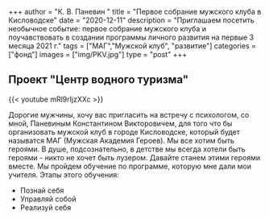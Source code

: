+++
author = "К. В. Паневин "
title = "Первое собрание мужского клуба в Кисловодске"
date = "2020-12-11"
description = "Приглашаем посетить необычное событие: первое собрание мужского клуба и поучавствовать в создании программы личного развития на  первые 3 месяца 2021 г."
tags = ["МАГ","Мужской клуб", "развитие"]
categories = ["фонд"]
images = ["img/PKV.jpg"]
type = "post"
+++

## Проект "Центр водного туризма"


{{< youtube mRl9rIjzXXc >}}

Дорогие мужчины, хочу вас пригласить на встречу с психологом, со мной, Паневиным Константином Викторовичем, для того что бы организовать мужской клуб в городе Кисловодске, который будет называтся МАГ (Мужская Академия Героев). Мы все хотим быть героями. В душе,  подсознательно, в детстве мы всегда хотели быть героями - никто не хочет быть лузером. Давайте станем этими героями вместе. Мы пройдем обучение по программе, которую мне дали мои учителя. Этапы этого обучения:

* Познай себя
* Управляй собой
* Реализуй себя


